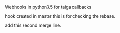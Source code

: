 Webhooks in python3.5 for taiga callbacks

hook created in master
this is for checking the rebase.

add this second merge line.